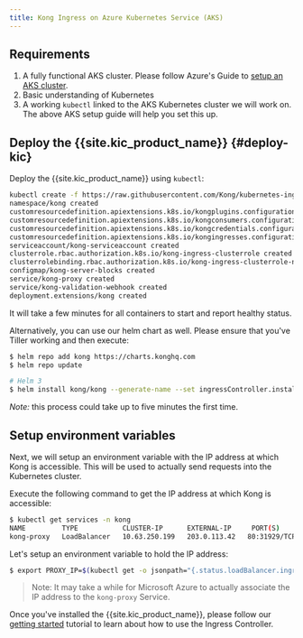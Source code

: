 ```yaml
---
title: Kong Ingress on Azure Kubernetes Service (AKS)
---
```


## Requirements

1. A fully functional AKS cluster.
   Please follow Azure's Guide to
   [setup an AKS cluster](https://docs.microsoft.com/en-us/azure/aks/kubernetes-walkthrough).
1. Basic understanding of Kubernetes
1. A working `kubectl`  linked to the AKS Kubernetes
   cluster we will work on. The above AKS setup guide will help
   you set this up.

## Deploy the {{site.kic_product_name}} {#deploy-kic}

Deploy the {{site.kic_product_name}} using `kubectl`:

```bash
kubectl create -f https://raw.githubusercontent.com/Kong/kubernetes-ingress-controller/v{{ page.version }}/deploy/single/all-in-one-dbless.yaml
namespace/kong created
customresourcedefinition.apiextensions.k8s.io/kongplugins.configuration.konghq.com created
customresourcedefinition.apiextensions.k8s.io/kongconsumers.configuration.konghq.com created
customresourcedefinition.apiextensions.k8s.io/kongcredentials.configuration.konghq.com created
customresourcedefinition.apiextensions.k8s.io/kongingresses.configuration.konghq.com created
serviceaccount/kong-serviceaccount created
clusterrole.rbac.authorization.k8s.io/kong-ingress-clusterrole created
clusterrolebinding.rbac.authorization.k8s.io/kong-ingress-clusterrole-nisa-binding created
configmap/kong-server-blocks created
service/kong-proxy created
service/kong-validation-webhook created
deployment.extensions/kong created
```

It will take a few minutes for all containers to start and report
healthy status.

Alternatively, you can use our helm chart as well.
Please ensure that you've Tiller working and then execute:

```bash
$ helm repo add kong https://charts.konghq.com
$ helm repo update

# Helm 3
$ helm install kong/kong --generate-name --set ingressController.installCRDs=false
```

*Note:* this process could take up to five minutes the first time.

## Setup environment variables

Next, we will setup an environment variable with the IP address at which
Kong is accessible. This will be used to actually send requests into the
Kubernetes cluster.

Execute the following command to get the IP address at which Kong is accessible:

```bash
$ kubectl get services -n kong
NAME         TYPE           CLUSTER-IP      EXTERNAL-IP     PORT(S)                      AGE
kong-proxy   LoadBalancer   10.63.250.199   203.0.113.42   80:31929/TCP,443:31408/TCP   57d
```

Let's setup an environment variable to hold the IP address:

```bash
$ export PROXY_IP=$(kubectl get -o jsonpath="{.status.loadBalancer.ingress[0].ip}" service -n kong kong-proxy)
```

> Note: It may take a while for Microsoft Azure to actually associate the
IP address to the `kong-proxy` Service.

Once you've installed the {{site.kic_product_name}}, please follow our
[getting started](/kubernetes-ingress-controller/{{page.kong_version}}/guides/getting-started) tutorial to learn
about how to use the Ingress Controller.
